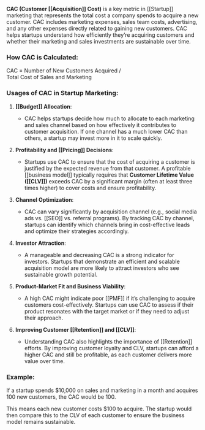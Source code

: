 **CAC (Customer [[Acquisition]] Cost)** is a key metric in [[Startup]] marketing that represents the total cost a company spends to acquire a new customer. CAC includes marketing expenses, sales team costs, advertising, and any other expenses directly related to gaining new customers. CAC helps startups understand how efficiently they’re acquiring customers and whether their marketing and sales investments are sustainable over time.

### How CAC is Calculated:
CAC = Number of New Customers Acquired / Total Cost of Sales and Marketing​

### Usages of CAC in Startup Marketing:

1. **[[Budget]] Allocation**:
   - CAC helps startups decide how much to allocate to each marketing and sales channel based on how effectively it contributes to customer acquisition. If one channel has a much lower CAC than others, a startup may invest more in it to scale quickly.

2. **Profitability and [[Pricing]] Decisions**:
   - Startups use CAC to ensure that the cost of acquiring a customer is justified by the expected revenue from that customer. A profitable [[business model]] typically requires that **Customer Lifetime Value ([[CLV]])** exceeds CAC by a significant margin (often at least three times higher) to cover costs and ensure profitability.

3. **Channel Optimization**:
   - CAC can vary significantly by acquisition channel (e.g., social media ads vs. [[SEO]] vs. referral programs). By tracking CAC by channel, startups can identify which channels bring in cost-effective leads and optimize their strategies accordingly.

4. **Investor Attraction**:
   - A manageable and decreasing CAC is a strong indicator for investors. Startups that demonstrate an efficient and scalable acquisition model are more likely to attract investors who see sustainable growth potential.

5. **Product-Market Fit and Business Viability**:
   - A high CAC might indicate poor [[PMF]] if it’s challenging to acquire customers cost-effectively. Startups can use CAC to assess if their product resonates with the target market or if they need to adjust their approach.

6. **Improving Customer [[Retention]] and [[CLV]]**:
   - Understanding CAC also highlights the importance of [[Retention]] efforts. By improving customer loyalty and CLV, startups can afford a higher CAC and still be profitable, as each customer delivers more value over time.

### Example:
If a startup spends $10,000 on sales and marketing in a month and acquires 100 new customers, the CAC would be 100.

This means each new customer costs $100 to acquire. The startup would then compare this to the CLV of each customer to ensure the business model remains sustainable.